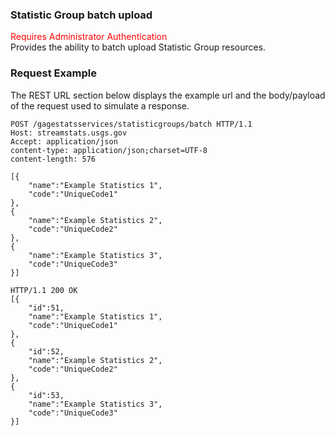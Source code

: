 ### Statistic Group batch upload
<span style="color:red">Requires Administrator Authentication</span>  
Provides the ability to batch upload Statistic Group resources.

### Request Example
The REST URL section below displays the example url and the body/payload of the request used to simulate a response.

```
POST /gagestatsservices/statisticgroups/batch HTTP/1.1
Host: streamstats.usgs.gov
Accept: application/json
content-type: application/json;charset=UTF-8
content-length: 576

[{
    "name":"Example Statistics 1",
    "code":"UniqueCode1"
},
{
    "name":"Example Statistics 2",
    "code":"UniqueCode2"
},
{
    "name":"Example Statistics 3",
    "code":"UniqueCode3"
}]
```

```
HTTP/1.1 200 OK
[{
	"id":51,
    "name":"Example Statistics 1",
    "code":"UniqueCode1"
},
{
	"id":52,
    "name":"Example Statistics 2",
    "code":"UniqueCode2"
},
{
	"id":53,
    "name":"Example Statistics 3",
    "code":"UniqueCode3"
}]
```